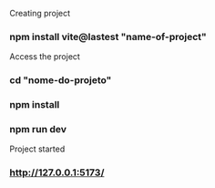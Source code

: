 Creating project
### npm install vite@lastest "name-of-project"

Access the project
### cd "nome-do-projeto"
### npm install
### npm run dev

Project started
### http://127.0.0.1:5173/

